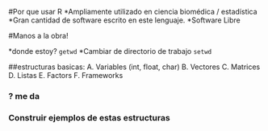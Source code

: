 #Por que usar R
*Ampliamente utilizado en ciencia biomédica / estadística
*Gran cantidad de software escrito en este lenguaje.
*Software Libre

#Manos  a la obra!

*donde estoy? 
`getwd`
*Cambiar de directorio de trabajo
`setwd`

##estructuras basicas:
A. Variables (int, float, char)
B. Vectores 
C. Matrices
D. Listas
E. Factors
F. Frameworks

### ? me da 
### Construir ejemplos de estas estructuras
